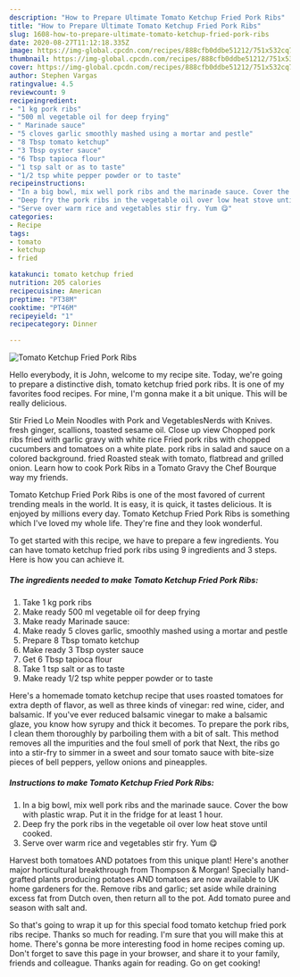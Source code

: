 ```yaml
---
description: "How to Prepare Ultimate Tomato Ketchup Fried Pork Ribs"
title: "How to Prepare Ultimate Tomato Ketchup Fried Pork Ribs"
slug: 1608-how-to-prepare-ultimate-tomato-ketchup-fried-pork-ribs
date: 2020-08-27T11:12:18.335Z
image: https://img-global.cpcdn.com/recipes/888cfb0ddbe51212/751x532cq70/tomato-ketchup-fried-pork-ribs-recipe-main-photo.jpg
thumbnail: https://img-global.cpcdn.com/recipes/888cfb0ddbe51212/751x532cq70/tomato-ketchup-fried-pork-ribs-recipe-main-photo.jpg
cover: https://img-global.cpcdn.com/recipes/888cfb0ddbe51212/751x532cq70/tomato-ketchup-fried-pork-ribs-recipe-main-photo.jpg
author: Stephen Vargas
ratingvalue: 4.5
reviewcount: 9
recipeingredient:
- "1 kg pork ribs"
- "500 ml vegetable oil for deep frying"
- " Marinade sauce"
- "5 cloves garlic smoothly mashed using a mortar and pestle"
- "8 Tbsp tomato ketchup"
- "3 Tbsp oyster sauce"
- "6 Tbsp tapioca flour"
- "1 tsp salt or as to taste"
- "1/2 tsp white pepper powder or to taste"
recipeinstructions:
- "In a big bowl, mix well pork ribs and the marinade sauce. Cover the bow with plastic wrap. Put it in the fridge for at least 1 hour."
- "Deep fry the pork ribs in the vegetable oil over low heat stove until cooked."
- "Serve over warm rice and vegetables stir fry. Yum 😋"
categories:
- Recipe
tags:
- tomato
- ketchup
- fried

katakunci: tomato ketchup fried 
nutrition: 205 calories
recipecuisine: American
preptime: "PT38M"
cooktime: "PT46M"
recipeyield: "1"
recipecategory: Dinner

---
```



![Tomato Ketchup Fried Pork Ribs](https://img-global.cpcdn.com/recipes/888cfb0ddbe51212/751x532cq70/tomato-ketchup-fried-pork-ribs-recipe-main-photo.jpg)

Hello everybody, it is John, welcome to my recipe site. Today, we're going to prepare a distinctive dish, tomato ketchup fried pork ribs. It is one of my favorites food recipes. For mine, I'm gonna make it a bit unique. This will be really delicious.

Stir Fried Lo Mein Noodles with Pork and VegetablesNerds with Knives. fresh ginger, scallions, toasted sesame oil. Close up view Chopped pork ribs fried with garlic gravy with white rice Fried pork ribs with chopped cucumbers and tomatoes on a white plate. pork ribs in salad and sauce on a colored background. fried Roasted steak with tomato, flatbread and grilled onion. Learn how to cook Pork Ribs in a Tomato Gravy the Chef Bourque way my friends.

Tomato Ketchup Fried Pork Ribs is one of the most favored of current trending meals in the world. It is easy, it is quick, it tastes delicious. It is enjoyed by millions every day. Tomato Ketchup Fried Pork Ribs is something which I've loved my whole life. They're fine and they look wonderful.


To get started with this recipe, we have to prepare a few ingredients. You can have tomato ketchup fried pork ribs using 9 ingredients and 3 steps. Here is how you can achieve it.

<!--inarticleads1-->

##### The ingredients needed to make Tomato Ketchup Fried Pork Ribs:

1. Take 1 kg pork ribs
1. Make ready 500 ml vegetable oil for deep frying
1. Make ready  Marinade sauce:
1. Make ready 5 cloves garlic, smoothly mashed using a mortar and pestle
1. Prepare 8 Tbsp tomato ketchup
1. Make ready 3 Tbsp oyster sauce
1. Get 6 Tbsp tapioca flour
1. Take 1 tsp salt or as to taste
1. Make ready 1/2 tsp white pepper powder or to taste


Here&#39;s a homemade tomato ketchup recipe that uses roasted tomatoes for extra depth of flavor, as well as three kinds of vinegar: red wine, cider, and balsamic. If you&#39;ve ever reduced balsamic vinegar to make a balsamic glaze, you know how syrupy and thick it becomes. To prepare the pork ribs, I clean them thoroughly by parboiling them with a bit of salt. This method removes all the impurities and the foul smell of pork that Next, the ribs go into a stir-fry to simmer in a sweet and sour tomato sauce with bite-size pieces of bell peppers, yellow onions and pineapples. 

<!--inarticleads2-->

##### Instructions to make Tomato Ketchup Fried Pork Ribs:

1. In a big bowl, mix well pork ribs and the marinade sauce. Cover the bow with plastic wrap. Put it in the fridge for at least 1 hour.
1. Deep fry the pork ribs in the vegetable oil over low heat stove until cooked.
1. Serve over warm rice and vegetables stir fry. Yum 😋


Harvest both tomatoes AND potatoes from this unique plant! Here&#39;s another major horticultural breakthrough from Thompson &amp; Morgan! Specially hand-grafted plants producing potatoes AND tomatoes are now available to UK home gardeners for the. Remove ribs and garlic; set aside while draining excess fat from Dutch oven, then return all to the pot. Add tomato puree and season with salt and. 

So that's going to wrap it up for this special food tomato ketchup fried pork ribs recipe. Thanks so much for reading. I'm sure that you will make this at home. There's gonna be more interesting food in home recipes coming up. Don't forget to save this page in your browser, and share it to your family, friends and colleague. Thanks again for reading. Go on get cooking!
